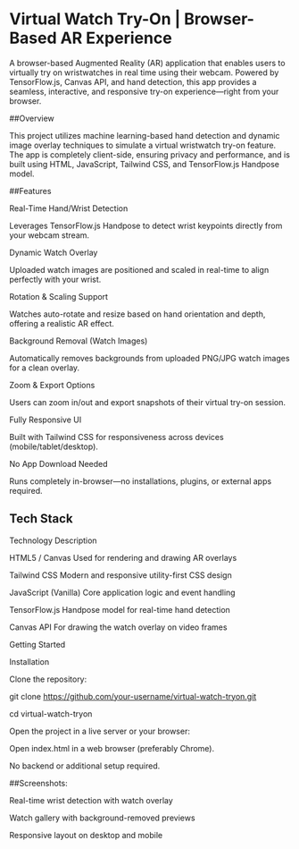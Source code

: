# Virtual Watch Try-On | Browser-Based AR Experience

A browser-based Augmented Reality (AR) application that enables users to virtually try on wristwatches in real time using their webcam. Powered by TensorFlow.js, Canvas API, and hand detection, this app provides a seamless, interactive, and responsive try-on experience—right from your browser.

 ##Overview
 
This project utilizes machine learning-based hand detection and dynamic image overlay techniques to simulate a virtual wristwatch try-on feature. The app is completely client-side, ensuring privacy and performance, and is built using HTML, JavaScript, Tailwind CSS, and TensorFlow.js Handpose model.

 ##Features
 
 Real-Time Hand/Wrist Detection
 
Leverages TensorFlow.js Handpose to detect wrist keypoints directly from your webcam stream.

 Dynamic Watch Overlay
 
Uploaded watch images are positioned and scaled in real-time to align perfectly with your wrist.

 Rotation & Scaling Support
 
Watches auto-rotate and resize based on hand orientation and depth, offering a realistic AR effect.

 Background Removal (Watch Images)
 
Automatically removes backgrounds from uploaded PNG/JPG watch images for a clean overlay.

 Zoom & Export Options
 
Users can zoom in/out and export snapshots of their virtual try-on session.

 Fully Responsive UI
 
Built with Tailwind CSS for responsiveness across devices (mobile/tablet/desktop).

 No App Download Needed
 
Runs completely in-browser—no installations, plugins, or external apps required.

## Tech Stack
 
Technology	Description

HTML5 / Canvas	Used for rendering and drawing AR overlays

Tailwind CSS	Modern and responsive utility-first CSS design

JavaScript (Vanilla)	Core application logic and event handling

TensorFlow.js	Handpose model for real-time hand detection

Canvas API	For drawing the watch overlay on video frames

 Getting Started
 
 Installation
 
Clone the repository:

git clone https://github.com/your-username/virtual-watch-tryon.git

cd virtual-watch-tryon

Open the project in a live server or your browser:

Open index.html in a web browser (preferably Chrome).

 No backend or additional setup required.

 ##Screenshots:

Real-time wrist detection with watch overlay

Watch gallery with background-removed previews

Responsive layout on desktop and mobile

